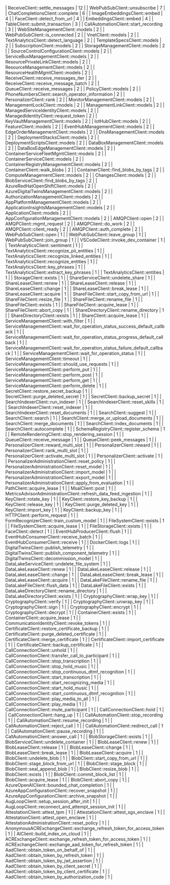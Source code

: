 | ReceiveClient::settle_messages | 12 |
| WebPubSubClient::unsubscribe | 7 |
| ChatCompletionsClient::complete | 6 |
| ImageEmbeddingsClient::embed | 4 |
| FaceClient::detect_from_url | 4 |
| EmbeddingsClient::embed | 4 |
| TableClient::submit_transaction | 3 |
| CallAutomationClient::start_recording | 3 |
| WebSiteManagementClient::models | 2 |
| WebPubSubClient::is_connected | 2 |
| VnetClient::models | 2 |
| TextAnalyticsClient::detect_language | 2 |
| TemplateSpecsClient::models | 2 |
| SubscriptionClient::models | 2 |
| StorageManagementClient::models | 2 |
| SourceControlConfigurationClient::models | 2 |
| ServiceBusManagementClient::models | 2 |
| ResourcePrivateLinkClient::models | 2 |
| ResourceManagementClient::models | 2 |
| ResourceHealthMgmtClient::models | 2 |
| ReceiveClient::receive_messages_iter | 2 |
| ReceiveClient::receive_message_batch | 2 |
| QueueClient::receive_messages | 2 |
| PolicyClient::models | 2 |
| PhoneNumbersClient::search_operator_information | 2 |
| PersonalizerClient::rank | 2 |
| MonitorManagementClient::models | 2 |
| ManagementLockClient::models | 2 |
| ManagementLinkClient::models | 2 |
| ManagedServiceIdentityClient::models | 2 |
| ManagedIdentityClient::request_token | 2 |
| KeyVaultManagementClient::models | 2 |
| IotHubClient::models | 2 |
| FeatureClient::models | 2 |
| EventHubManagementClient::models | 2 |
| EdgeOrderManagementClient::models | 2 |
| DnsManagementClient::models | 2 |
| DeploymentStacksClient::models | 2 |
| DeploymentScriptsClient::models | 2 |
| DataBoxManagementClient::models | 2 |
| DataBoxEdgeManagementClient::models | 2 |
| ContainerServiceFleetMgmtClient::models | 2 |
| ContainerServiceClient::models | 2 |
| ContainerRegistryManagementClient::models | 2 |
| ContainerClient::walk_blobs | 2 |
| ContainerClient::find_blobs_by_tags | 2 |
| ComputeManagementClient::models | 2 |
| ChangesClient::models | 2 |
| BlobServiceClient::find_blobs_by_tags | 2 |
| AzureRedHatOpenShiftClient::models | 2 |
| AzureDigitalTwinsManagementClient::models | 2 |
| AuthorizationManagementClient::models | 2 |
| AppPlatformManagementClient::models | 2 |
| ApplicationInsightsManagementClient::models | 2 |
| ApplicationClient::models | 2 |
| AppConfigurationManagementClient::models | 2 |
| AMQPClient::open | 2 |
| AMQPClient::mgmt_request | 2 |
| AMQPClient::do_work | 2 |
| AMQPClient::client_ready | 2 |
| AMQPClient::auth_complete | 2 |
| WebPubSubClient::open | 1 |
| WebPubSubClient::leave_group | 1 |
| WebPubSubClient::join_group | 1 |
| VSCodeClient::invoke_dev_container | 1 |
| TextAnalyticsClient::sentiment | 1 |
| TextAnalyticsClient::recognize_pii_entities | 1 |
| TextAnalyticsClient::recognize_linked_entities | 1 |
| TextAnalyticsClient::recognize_entities | 1 |
| TextAnalyticsClient::key_phrases | 1 |
| TextAnalyticsClient::extract_key_phrases | 1 |
| TextAnalyticsClient::entities | 1 |
| StorageClient::exists | 1 |
| ShareServiceClient::undelete_share | 1 |
| ShareLeaseClient::renew | 1 |
| ShareLeaseClient::release | 1 |
| ShareLeaseClient::change | 1 |
| ShareLeaseClient::break_lease | 1 |
| ShareLeaseClient::acquire | 1 |
| ShareFileClient::start_copy_from_url | 1 |
| ShareFileClient::resize_file | 1 |
| ShareFileClient::rename_file | 1 |
| ShareFileClient::exists | 1 |
| ShareFileClient::acquire_lease | 1 |
| ShareFileClient::abort_copy | 1 |
| ShareDirectoryClient::rename_directory | 1 |
| ShareDirectoryClient::exists | 1 |
| ShareClient::acquire_lease | 1 |
| ServiceManagementClient::with_filter | 1 |
| ServiceManagementClient::wait_for_operation_status_success_default_callback | 1 |
| ServiceManagementClient::wait_for_operation_status_progress_default_callback | 1 |
| ServiceManagementClient::wait_for_operation_status_failure_default_callback | 1 |
| ServiceManagementClient::wait_for_operation_status | 1 |
| ServiceManagementClient::timeout | 1 |
| ServiceManagementClient::should_use_requests | 1 |
| ServiceManagementClient::perform_put | 1 |
| ServiceManagementClient::perform_post | 1 |
| ServiceManagementClient::perform_get | 1 |
| ServiceManagementClient::perform_delete | 1 |
| SecretClient::restore_secret_backup | 1 |
| SecretClient::purge_deleted_secret | 1 |
| SecretClient::backup_secret | 1 |
| SearchIndexerClient::run_indexer | 1 |
| SearchIndexerClient::reset_skills | 1 |
| SearchIndexerClient::reset_indexer | 1 |
| SearchIndexerClient::reset_documents | 1 |
| SearchClient::suggest | 1 |
| SearchClient::search | 1 |
| SearchClient::merge_or_upload_documents | 1 |
| SearchClient::merge_documents | 1 |
| SearchClient::index_documents | 1 |
| SearchClient::autocomplete | 1 |
| SchemaRegistryClient::register_schema | 1 |
| RemoteRenderingClient::stop_rendering_session | 1 |
| QueueClient::receive_message | 1 |
| QueueClient::peek_messages | 1 |
| PersonalizerClient::reward_multi_slot | 1 |
| PersonalizerClient::reward | 1 |
| PersonalizerClient::rank_multi_slot | 1 |
| PersonalizerClient::activate_multi_slot | 1 |
| PersonalizerClient::activate | 1 |
| PersonalizerAdministrationClient::reset_policy | 1 |
| PersonalizerAdministrationClient::reset_model | 1 |
| PersonalizerAdministrationClient::import_model | 1 |
| PersonalizerAdministrationClient::export_model | 1 |
| PersonalizerAdministrationClient::apply_from_evaluation | 1 |
| PathClient::acquire_lease | 1 |
| MsalClient::post | 1 |
| MetricsAdvisorAdministrationClient::refresh_data_feed_ingestion | 1 |
| KeyClient::rotate_key | 1 |
| KeyClient::restore_key_backup | 1 |
| KeyClient::release_key | 1 |
| KeyClient::purge_deleted_key | 1 |
| KeyClient::import_key | 1 |
| KeyClient::backup_key | 1 |
| HTTPClient::perform_request | 1 |
| FormRecognizerClient::train_custom_model | 1 |
| FileSystemClient::exists | 1 |
| FileSystemClient::acquire_lease | 1 |
| FileStorageClient::exists | 1 |
| FaceClient::detect | 1 |
| EventHubProducerClient::flush | 1 |
| EventHubConsumerClient::receive_batch | 1 |
| EventHubConsumerClient::receive | 1 |
| DockerClient::logs | 1 |
| DigitalTwinsClient::publish_telemetry | 1 |
| DigitalTwinsClient::publish_component_telemetry | 1 |
| DigitalTwinsClient::decommission_model | 1 |
| DataLakeServiceClient::undelete_file_system | 1 |
| DataLakeLeaseClient::renew | 1 |
| DataLakeLeaseClient::release | 1 |
| DataLakeLeaseClient::change | 1 |
| DataLakeLeaseClient::break_lease | 1 |
| DataLakeLeaseClient::acquire | 1 |
| DataLakeFileClient::rename_file | 1 |
| DataLakeFileClient::flush_data | 1 |
| DataLakeFileClient::exists | 1 |
| DataLakeDirectoryClient::rename_directory | 1 |
| DataLakeDirectoryClient::exists | 1 |
| CryptographyClient::wrap_key | 1 |
| CryptographyClient::verify | 1 |
| CryptographyClient::unwrap_key | 1 |
| CryptographyClient::sign | 1 |
| CryptographyClient::encrypt | 1 |
| CryptographyClient::decrypt | 1 |
| ContainerClient::exists | 1 |
| ContainerClient::acquire_lease | 1 |
| CommunicationIdentityClient::revoke_tokens | 1 |
| CertificateClient::restore_certificate_backup | 1 |
| CertificateClient::purge_deleted_certificate | 1 |
| CertificateClient::merge_certificate | 1 |
| CertificateClient::import_certificate | 1 |
| CertificateClient::backup_certificate | 1 |
| CallConnectionClient::unhold | 1 |
| CallConnectionClient::transfer_call_to_participant | 1 |
| CallConnectionClient::stop_transcription | 1 |
| CallConnectionClient::stop_hold_music | 1 |
| CallConnectionClient::stop_continuous_dtmf_recognition | 1 |
| CallConnectionClient::start_transcription | 1 |
| CallConnectionClient::start_recognizing_media | 1 |
| CallConnectionClient::start_hold_music | 1 |
| CallConnectionClient::start_continuous_dtmf_recognition | 1 |
| CallConnectionClient::play_media_to_all | 1 |
| CallConnectionClient::play_media | 1 |
| CallConnectionClient::mute_participant | 1 |
| CallConnectionClient::hold | 1 |
| CallConnectionClient::hang_up | 1 |
| CallAutomationClient::stop_recording | 1 |
| CallAutomationClient::resume_recording | 1 |
| CallAutomationClient::reject_call | 1 |
| CallAutomationClient::redirect_call | 1 |
| CallAutomationClient::pause_recording | 1 |
| CallAutomationClient::answer_call | 1 |
| BlobStorageClient::exists | 1 |
| BlobServiceClient::undelete_container | 1 |
| BlobLeaseClient::renew | 1 |
| BlobLeaseClient::release | 1 |
| BlobLeaseClient::change | 1 |
| BlobLeaseClient::break_lease | 1 |
| BlobLeaseClient::acquire | 1 |
| BlobClient::undelete_blob | 1 |
| BlobClient::start_copy_from_url | 1 |
| BlobClient::stage_block_from_url | 1 |
| BlobClient::stage_block | 1 |
| BlobClient::seal_append_blob | 1 |
| BlobClient::resize_blob | 1 |
| BlobClient::exists | 1 |
| BlobClient::commit_block_list | 1 |
| BlobClient::acquire_lease | 1 |
| BlobClient::abort_copy | 1 |
| AzureOpenAIClient::bounded_chat_completion | 1 |
| AzureAppConfigurationClient::recover_snapshot | 1 |
| AzureAppConfigurationClient::archive_snapshot | 1 |
| AugLoopClient::setup_session_after_init | 1 |
| AugLoopClient::reconnect_and_attempt_session_init | 1 |
| AttestationClient::attest_tpm | 1 |
| AttestationClient::attest_sgx_enclave | 1 |
| AttestationClient::attest_open_enclave | 1 |
| AttestationAdministrationClient::reset_policy | 1 |
| AnonymousACRExchangeClient::exchange_refresh_token_for_access_token | 1 |
| AIClient::build_index_on_cloud | 1 |
| ACRExchangeClient::exchange_refresh_token_for_access_token | 1 |
| ACRExchangeClient::exchange_aad_token_for_refresh_token | 1 |
| AadClient::obtain_token_on_behalf_of | 1 |
| AadClient::obtain_token_by_refresh_token | 1 |
| AadClient::obtain_token_by_jwt_assertion | 1 |
| AadClient::obtain_token_by_client_secret | 1 |
| AadClient::obtain_token_by_client_certificate | 1 |
| AadClient::obtain_token_by_authorization_code | 1 |
